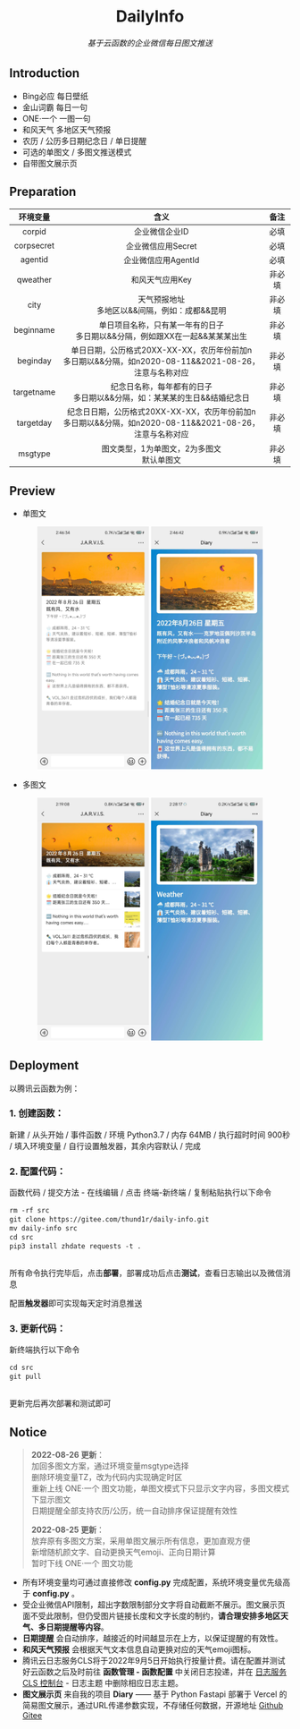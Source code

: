 <h1 align="center">DailyInfo</h1>
<h6 align="center">基于云函数的企业微信每日图文推送</h6>

## Introduction

- Bing必应 每日壁纸
- 金山词霸 每日一句
- ONE·一个 一图一句
- 和风天气 多地区天气预报
- 农历 / 公历多日期纪念日 / 单日提醒
- 可选的单图文 / 多图文推送模式
- 自带图文展示页

## Preparation

|  环境变量  |                             含义                             |  备注  |
| :--------: | :----------------------------------------------------------: | :----: |
|   corpid   |                        企业微信企业ID                        |  必填  |
| corpsecret |                      企业微信应用Secret                      |  必填  |
|  agentid   |                     企业微信应用AgentId                      |  必填  |
|  qweather  |                       和风天气应用Key                        | 非必填 |
|    city    |      天气预报地址<br />多地区以&&间隔，例如：成都&&昆明      | 非必填 |
| beginname  | 单日项目名称，只有某一年有的日子<br />多日期以&&分隔，例如跟XX在一起&&某某某出生 | 非必填 |
|  beginday  | 单日日期，公历格式20XX-XX-XX，农历年份前加n<br />多日期以&&分隔，如n2020-08-11&&2021-08-26，注意与名称对应 | 非必填 |
| targetname | 纪念日名称，每年都有的日子<br />多日期以&&分隔，如：某某某的生日&&结婚纪念日 | 非必填 |
| targetday  | 纪念日日期，公历格式20XX-XX-XX，农历年份前加n<br />多日期以&&分隔，如n2020-08-11&&2021-08-26，注意与名称对应 | 非必填 |
|  msgtype   |        图文类型，1为单图文，2为多图文<br />默认单图文        | 非必填 |

## Preview

- 单图文

<div align=center><img src="pic/单图文.jpg" width="200" alt="DiaryIndex"/>  <img src="pic/单图文详情.jpg" width="200" alt="DiaryShow"/>  </div>

- 多图文

<div align=center><img src="pic/多图文.jpg" width="200" alt="DiaryIndex"/>  <img src="pic/多图文详情.jpg" width="200" alt="DiaryShow"/>  </div>

## Deployment

以腾讯云函数为例：

### 1. 创建函数：

新建 / 从头开始 / 事件函数 / 环境 Python3.7 / 内存 64MB / 执行超时时间 900秒 / 填入环境变量 / 自行设置触发器，其余内容默认 / 完成

### 2. 配置代码：

函数代码 / 提交方法 - 在线编辑 / 点击 终端-新终端 / 复制粘贴执行以下命令

```shell
rm -rf src
git clone https://gitee.com/thund1r/daily-info.git
mv daily-info src
cd src
pip3 install zhdate requests -t .
 
```

所有命令执行完毕后，点击**部署**，部署成功后点击**测试**，查看日志输出以及微信消息

配置**触发器**即可实现每天定时消息推送

### 3. 更新代码：

新终端执行以下命令

```shell
cd src
git pull
 
```

更新完后再次部署和测试即可

## Notice

> **2022-08-26 更新**：   
> 加回多图文方案，通过环境变量msgtype选择   
> 删除环境变量TZ，改为代码内实现确定时区   
> 重新上线 ONE·一个 图文功能，单图文模式下只显示文字内容，多图文模式下显示图文   
> 日期提醒全部支持农历/公历，统一自动排序保证提醒有效性    
>
> **2022-08-25 更新**：   
> 放弃原有多图文方案，采用单图文展示所有信息，更加直观方便   
> 新增随机颜文字、自动更换天气emoji、正向日期计算   
> 暂时下线 ONE·一个 图文功能   

- 所有环境变量均可通过直接修改 **config.py** 完成配置，系统环境变量优先级高于 **config.py** 。
- 受企业微信API限制，超出字数限制部分文字将自动截断不展示。图文展示页面不受此限制，但仍受图片链接长度和文字长度的制约，**请合理安排多地区天气、多日期提醒等内容**。
- **日期提醒** 会自动排序，越接近的时间越显示在上方，以保证提醒的有效性。
- **和风天气预报** 会根据天气文本信息自动更换对应的天气emoji图标。
- 腾讯云日志服务CLS将于2022年9月5日开始执行按量计费。请在配置并测试好云函数之后及时前往 **函数管理 - 函数配置** 中关闭日志投递，并在 [日志服务 CLS 控制台](https://console.cloud.tencent.com/cls) - 日志主题 中删除相应日志主题。
- **图文展示页** 来自我的项目 **Diary** —— 基于 Python Fastapi 部署于 Vercel 的简易图文展示，通过URL传递参数实现，不存储任何数据，开源地址  [Github](https://github.com/Thund1R/diary)     [Gitee](https://gitee.com/thund1r/diary)

